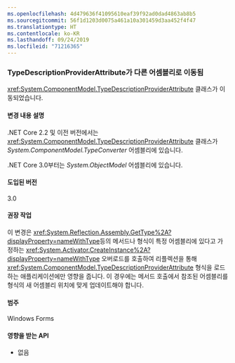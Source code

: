 ```yaml
---
ms.openlocfilehash: 4d479636f41095610eaf39f92ad0dad4863ab8b5
ms.sourcegitcommit: 56f1d1203d0075a461a10a301459d3aa452f4f47
ms.translationtype: HT
ms.contentlocale: ko-KR
ms.lasthandoff: 09/24/2019
ms.locfileid: "71216365"
---
```

### <a name="typedescriptionproviderattribute-moved-to-another-assembly"></a>TypeDescriptionProviderAttribute가 다른 어셈블리로 이동됨

<xref:System.ComponentModel.TypeDescriptionProviderAttribute> 클래스가 이동되었습니다.

#### <a name="change-description"></a>변경 내용 설명

.NET Core 2.2 및 이전 버전에서는 <xref:System.ComponentModel.TypeDescriptionProviderAttribute> 클래스가 *System.ComponentModel.TypeConverter* 어셈블리에 있습니다.

.NET Core 3.0부터는 *System.ObjectModel* 어셈블리에 있습니다.

#### <a name="version-introduced"></a>도입된 버전

3.0

#### <a name="recommended-action"></a>권장 작업

이 변경은 <xref:System.Reflection.Assembly.GetType%2A?displayProperty=nameWithType>등의 메서드나 형식이 특정 어셈블리에 있다고 가정하는 <xref:System.Activator.CreateInstance%2A?displayProperty=nameWithType> 오버로드를 호출하여 리플렉션을 통해 <xref:System.ComponentModel.TypeDescriptionProviderAttribute> 형식을 로드하는 애플리케이션에만 영향을 줍니다. 이 경우에는 메서드 호출에서 참조된 어셈블리를 형식의 새 어셈블리 위치에 맞게 업데이트해야 합니다.

#### <a name="category"></a>범주

Windows Forms

#### <a name="affected-apis"></a>영향을 받는 API

- 없음

<!--

### Affected APIs

- Not detectable via API analysis

-->
